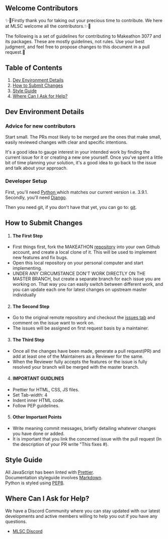 ## Welcome Contributors
✨🎉Firstly thank you for taking out your precious time to contribute.
We here at MLSC welcome all the contributors.✨🎉

The following is a set of guidelines for contributing to Makeathon 3077 and its packages. These are mostly guidelines, not rules. Use your best judgment, and feel free to propose changes to this document in a pull request.🤝


## Table of Contents
1. [Dev Environment Details](#dev-environment-details)
2. [How to Submit Changes](#how-to-submit-changes)
3. [Style Guide](#style-guide)
4. [Where Can I Ask for Help?](#where-can-i-ask-for-help)


## Dev Environment Details
### Advice for new contributors
Start small. The PRs most likely to be merged are the ones that make small, easily reviewed changes with clear and specific intentions.

It's a good idea to gauge interest in your intended work by finding the current issue for it or creating a new one yourself. Once you've spent a little bit of time planning your solution, it's a good idea to go back to the issue and talk about your approach.
### Developer Setup
First, you'll need [Python ](https://www.python.org/downloads/release/python-391/ "Python version 3.9.1") which matches our current version i.e. 3.9.1.
Secondly, you'll need [Django](https://pypi.org/project/Django/ "Django").

Then you need git, if you don't have that yet, you can go to: [git](https://git-scm.com/ "git").


## How to Submit Changes
1. #### The First Step
  - First things first, fork the MAKEATHON [repository](https://github.com/MicrosoftStudentChapter/MAKEATHON) into your own Github account, and create a local clone of it. This will be used to implement new features and fix bugs.
  - Open this local repository on your personal computer and start implementing.
  - UNDER ANY CIRCUMSTANCE DON'T WORK DIRECTLY ON THE MASTER BRANCH, but create a separate branch for each issue you are working on. That way you can easily switch between different work, and you can update each one for latest changes on upstream master individually
2. #### The Second Step
  - Go to the original remote repository and checkout the [issues tab](https://github.com/MicrosoftStudentChapter/MAKEATHON/issues) and comment on the issue want to work on.
  - The issues will be assigned on first request basis by a maintainer.
3. #### The Third Step
  - Once all the changes have been made, generate a pull request(PR) and add at least one of the Maintainers as a Reviewer for the same.
  - When the Reviewer fully accepts the features or the issue is fully resolved your branch will be merged with the master branch.
4. #### IMPORTANT GUIDLINES
  -  Prettier for HTML, CSS, JS files.
  -  Set Tab-width: 4
  -  Indent inner HTML code.
  -  Follow PEP guidelines.

5. #### Other Important Points
  - Write meaning commit messages, briefly detailing whatever changes you have done or added.
  - It is important that you link the concerned issue with the pull request (In the description of your PR write "This fixes #).

## Style Guide
All JavaScript has been linted with [Prettier](https://prettier.io).</br>
Documentation styleguide involves [Markdown](https://daringfireball.net/projects/markdown/).</br>
Python is styled using [PEP8](https://www.python.org/dev/peps/pep-0008/).</br>


## Where Can I Ask for Help?
We have a Discord Community where you can stay updated with our latest developments and active members willing to help you out if you have any questions.

* [MLSC Discord](https://discord.gg/CpAPtDC)
